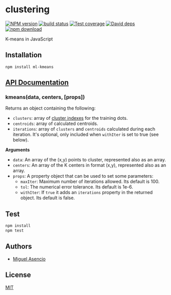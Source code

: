 # clustering

  [![NPM version][npm-image]][npm-url]
  [![build status][travis-image]][travis-url]
  [![Test coverage][coveralls-image]][coveralls-url]
  [![David deps][david-image]][david-url]
  [![npm download][download-image]][download-url]

K-means in JavaScript

## Installation

`npm install ml-kmeans`

## [API Documentation](https://mljs.github.io/kmeans/)

### kmeans(data, centers, [props])
Returns an object containing the following:

* `clusters`: array of [cluster indexes](https://en.wikipedia.org/wiki/K-means_clustering) for the training dots.
* `centroids`: array of calculated centroids.
* `iterations`: array of `clusters` and `centroids` calculated during each iteration. It's optional, only included when `withIter` is set to true (see below).

__Arguments__
* `data`: An array of the (x,y) points to cluster, represented also as an array.
* `centers`: An array of the K centers in format (x,y), represented also as an array.
* `props`: A property object that can be used to set some parameters:
   * `maxIter`: Maximum number of iterations allowed. Its default is 100.
   * `tol`: The numerical error tolerance. Its default is 1e-6.
   * `withIter`: If `true` it adds an `iterations` property in the returned object. Its default is false.

## Test

```bash
npm install
npm test
```

## Authors

  - [Miguel Asencio](https://github.com/maasencioh)

## License

  [MIT](./LICENSE)

[npm-image]: https://img.shields.io/npm/v/ml-kmeans.svg?style=flat-square
[npm-url]: https://npmjs.org/package/ml-kmeans
[travis-image]: https://img.shields.io/travis/mljs/kmeans/master.svg?style=flat-square
[travis-url]: https://travis-ci.org/mljs/kmeans
[coveralls-image]: https://img.shields.io/coveralls/mljs/kmeans.svg?style=flat-square
[coveralls-url]: https://coveralls.io/github/mljs/kmeans
[david-image]: https://img.shields.io/david/mljs/kmeans.svg?style=flat-square
[david-url]: https://david-dm.org/mljs/kmeans
[download-image]: https://img.shields.io/npm/dm/ml-kmeans.svg?style=flat-square
[download-url]: https://npmjs.org/package/ml-kmeans
